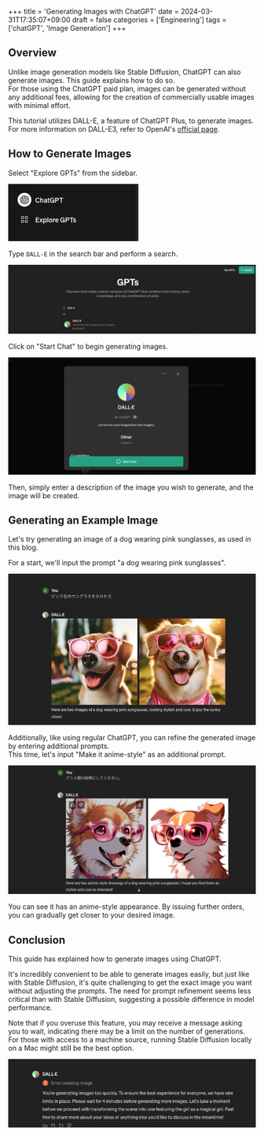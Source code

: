 +++
title = 'Generating Images with ChatGPT'
date = 2024-03-31T17:35:07+09:00
draft = false
categories = ['Engineering']
tags = ['chatGPT', 'Image Generation']
+++

## Overview
Unlike image generation models like Stable Diffusion, ChatGPT can also generate images. This guide explains how to do so.  
For those using the ChatGPT paid plan, images can be generated without any additional fees, allowing for the creation of commercially usable images with minimal effort.

This tutorial utilizes DALL-E, a feature of ChatGPT Plus, to generate images.
For more information on DALL-E3, refer to OpenAI's [official page](https://openai.com/dall-e-3).

## How to Generate Images

Select "Explore GPTs" from the sidebar.

![Explore GPTs](img-023-001.png)

Type `DALL-E` in the search bar and perform a search.

![DALL-E](img-023-002.png)

Click on "Start Chat" to begin generating images.

![Start Chat](img-023-003.png)

Then, simply enter a description of the image you wish to generate, and the image will be created.


## Generating an Example Image

Let's try generating an image of a dog wearing pink sunglasses, as used in this blog.

For a start, we'll input the prompt "a dog wearing pink sunglasses".

![ChatGPT generated image 1](img-023-004.png)

Additionally, like using regular ChatGPT, you can refine the generated image by entering additional prompts.  
This time, let's input "Make it anime-style" as an additional prompt.

![ChatGPT generated image 2](img-023-005.png)

You can see it has an anime-style appearance.
By issuing further orders, you can gradually get closer to your desired image.


## Conclusion
This guide has explained how to generate images using ChatGPT.

It's incredibly convenient to be able to generate images easily, but just like with Stable Diffusion, it's quite challenging to get the exact image you want without adjusting the prompts.
The need for prompt refinement seems less critical than with Stable Diffusion, suggesting a possible difference in model performance.

Note that if you overuse this feature, you may receive a message asking you to wait, indicating there may be a limit on the number of generations.
For those with access to a machine source, running Stable Diffusion locally on a Mac might still be the best option.

![ChatGPT image generation limit](img-023-006.png)
